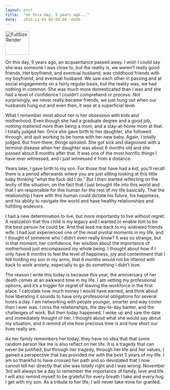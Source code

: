 ```yaml
---
layout: post
title:  "on this day, 5 years ago..."
date:   2016-11-04 08:00:00 -0400
---
```

<a data-flickr-embed="true"  href="https://www.flickr.com/photos/crimsonrhoads/27001593540/in/datetaken/" title="FullSizeRender"><img src="https://c5.staticflickr.com/8/7175/27001593540_3cd83d3fdf_s.jpg" width="75" height="75" alt="FullSizeRender"></a><script async src="//embedr.flickr.com/assets/client-code.js" charset="utf-8"></script>

On this day, 5 years ago, an acquaintance passed away. I wish I could say she was someone I was close to, but the reality is, we weren’t really good friends. Her boyfriend, and eventual husband, was childhood friends with my boyfriend, and eventual husband. We saw each other in passing and at social engagements on a fairly regular basis, but the reality was, we had nothing in common. She was much more domesticated than I was and she had a level of confidence I couldn’t comprehend or process. Not surprisingly, we never really became friends, we just hung out when our husbands hung out and even then, it was at a superficial level.

What I remember most about her is her obsession with kids and motherhood. Even though she had a graduate degree and a good job, nothing mattered more than being a mom, and a stay-at-home mom at that. I totally judged her. Once she gave birth to her daughter, she followed through, and quit working to be home with her new baby. Again, I totally judged. But from there, things spiraled. She got sick and diagnosed with a terminal disease when her daughter was about 6 months old and she passed about 8 months after that. It was one of the most horrific things I have ever witnessed, and I just witnessed it from a distance.

Years later, I gave birth to my son. For those that have had a kid, you’ll recall there is a period afterwards where you are just sitting looking at this little baby thinking “what the fuck did I do.” But I then started reflecting on the levity of the situation; on the fact that I just brought life into this world and that I am responsible for this human for the rest of my life basically. That the relationship I have with this human could dictate his future, his happiness, and his ability to navigate the world and have healthy relationships and fulfilling endevors.  

I had a new determination to live, but more importantly to live without regret. A realization that this child is my legacy and I wanted to enable him to be the best person he could be. And that lead me back to my widowed friends wife. I had just experienced one of the most pivotal moments in my life, and I thought of someone who I didn’t even really know? It was so strange, but in that moment, her confidence, her wisdom about the importance of motherhood just encompassed my whole being. I thought about how if I only have 6 months to feel the level of happiness, joy and contentment that I felt holding my son in my arms, that 6 months would not be littered with back to work anxiety, especially to go do something I didn’t love. 

The reason I write this today is because this year, the anniversary of her death comes at an awkward time in my life. I am vetting my professional options, and it’s a trigger for regret of leaving the workforce in the first place. I calculate how much money I would have earned, and think about how liberating it sounds to have only professional obligations for several hours a day. I am networking with people younger, smarter and way cooler than I ever was. I miss the relationships, the day-to-day banter, and the challenges of work. But then today happened. I woke up and saw the date and immediately thought of her. I thought about what she would say about my situation, and it remind of me how precious time is and how short our lives really are. 

As her family remembers her today, they have no idea that that some random person like me is also reflect on her life. It is a tragedy that can never be justified, but through her tragedy, through her life and her values, I gained a perspective that has provided me with the best 3 years of my life. I am so thankful to have crossed her path and so devistated that I now cannot tell her directly that she was totally right and I was wrong. November 3rd will always be a day to remember the importance of family, love and life. I will also remind myself to be grateful for every breath I take and every hug I get with my son. As a tribute to her life, I will never take mine for granted. 
